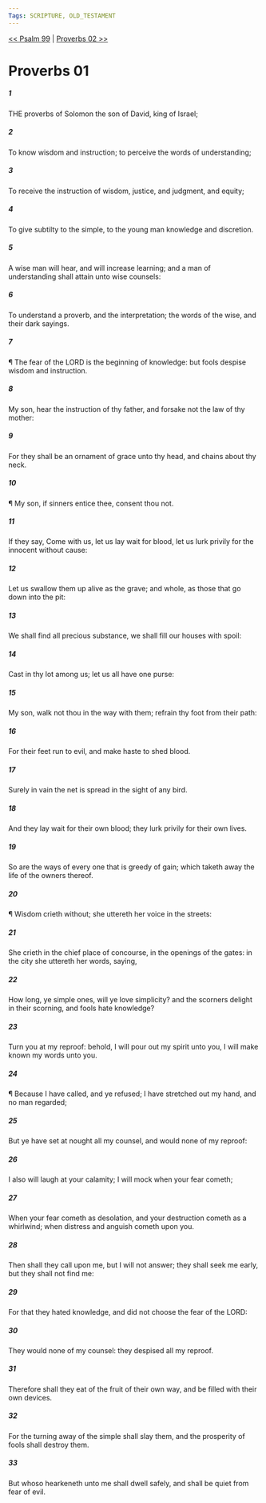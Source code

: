 ```yaml
---
Tags: SCRIPTURE, OLD_TESTAMENT
---
```


[<< Psalm 99](OLD_TESTAMENT/19_Psalms/Psalm_99.md) | [Proverbs 02 >>](OLD_TESTAMENT/20_Proverbs/Proverbs_02.md)

# Proverbs 01

##### 1
 THE proverbs of Solomon the son of David, king of Israel;
##### 2
 To know wisdom and instruction; to perceive the words of understanding;
##### 3
 To receive the instruction of wisdom, justice, and judgment, and equity;
##### 4
 To give subtilty to the simple, to the young man knowledge and discretion.
##### 5
 A wise man will hear, and will increase learning; and a man of understanding shall attain unto wise counsels:
##### 6
 To understand a proverb, and the interpretation; the words of the wise, and their dark sayings.
##### 7
 ¶ The fear of the LORD is the beginning of knowledge: but fools despise wisdom and instruction.
##### 8
 My son, hear the instruction of thy father, and forsake not the law of thy mother:
##### 9
 For they shall be an ornament of grace unto thy head, and chains about thy neck.
##### 10
 ¶ My son, if sinners entice thee, consent thou not.
##### 11
 If they say, Come with us, let us lay wait for blood, let us lurk privily for the innocent without cause:
##### 12
 Let us swallow them up alive as the grave; and whole, as those that go down into the pit:
##### 13
 We shall find all precious substance, we shall fill our houses with spoil:
##### 14
 Cast in thy lot among us; let us all have one purse:
##### 15
 My son, walk not thou in the way with them; refrain thy foot from their path:
##### 16
 For their feet run to evil, and make haste to shed blood.
##### 17
 Surely in vain the net is spread in the sight of any bird.
##### 18
 And they lay wait for their own blood; they lurk privily for their own lives.
##### 19
 So are the ways of every one that is greedy of gain; which taketh away the life of the owners thereof.
##### 20
 ¶ Wisdom crieth without; she uttereth her voice in the streets:
##### 21
 She crieth in the chief place of concourse, in the openings of the gates: in the city she uttereth her words, saying,
##### 22
 How long, ye simple ones, will ye love simplicity?  and the scorners delight in their scorning, and fools hate knowledge?
##### 23
 Turn you at my reproof: behold, I will pour out my spirit unto you, I will make known my words unto you.
##### 24
 ¶ Because I have called, and ye refused; I have stretched out my hand, and no man regarded;
##### 25
 But ye have set at nought all my counsel, and would none of my reproof:
##### 26
 I also will laugh at your calamity; I will mock when your fear cometh;
##### 27
 When your fear cometh as desolation, and your destruction cometh as a whirlwind; when distress and anguish cometh upon you.
##### 28
 Then shall they call upon me, but I will not answer; they shall seek me early, but they shall not find me:
##### 29
 For that they hated knowledge, and did not choose the fear of the LORD:
##### 30
 They would none of my counsel: they despised all my reproof.
##### 31
 Therefore shall they eat of the fruit of their own way, and be filled with their own devices.
##### 32
 For the turning away of the simple shall slay them, and the prosperity of fools shall destroy them.
##### 33
 But whoso hearkeneth unto me shall dwell safely, and shall be quiet from fear of evil.
